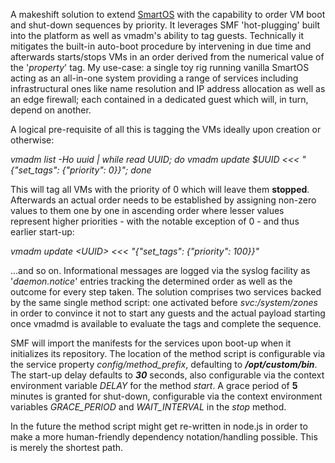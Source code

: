 A makeshift solution to extend <a href="http://www.smartos.org">SmartOS</a> with the capability to order VM boot and shut-down sequences by priority. It leverages SMF 'hot-plugging' built into the platform as well as vmadm's ability to tag guests. Technically it mitigates the built-in auto-boot procedure by intervening in due time and afterwards starts/stops VMs in an order derived from the numerical value of the '<i>property</i>' tag. My use-case: a single toy rig running vanilla SmartOS acting as an all-in-one system providing a range of services including infrastructural ones like name resolution and IP address allocation as well as an edge firewall; each contained in a dedicated guest which will, in turn, depend on another.

A logical pre-requisite of all this is tagging the VMs ideally upon creation or otherwise:

<i>vmadm list -Ho uuid | while read UUID; do vmadm update $UUID \<\<\< "{\"set_tags\": {\"priority\": 0}}"; done</i>

This will tag all VMs with the priority of 0 which will leave them <strong>stopped</strong>. Afterwards an actual order needs to be established by assigning non-zero values to them one by one in ascending order where lesser values represent higher priorities - with the notable exception of 0 - and thus earlier start-up:

<i>vmadm update \<UUID\> \<\<\< "{\"set_tags\": {\"priority\": 100}}"</i>

...and so on. Informational messages are logged via the syslog facility as '<i>daemon.notice</i>' entries tracking the determined order as well as the outcome for every step taken. The solution comprises two services backed by the same single method script: one activated before <i>svc:/system/zones</i> in order to convince it not to start any guests and the actual payload starting once vmadmd is available to evaluate the tags and complete the sequence.

SMF will import the manifests for the services upon boot-up when it initializes its repository. The location of the method script is configurable via the service property <i>config/method_prefix</i>, defaulting to <strong><i>/opt/custom/bin</i></strong>. The start-up delay defaults to <strong><i>30</i></strong> seconds, also configurable via the context environment variable <i>DELAY</i> for the method <i>start</i>. A grace period of <strong>5</strong> minutes is granted for shut-down, configurable via the context environment variables <i>GRACE_PERIOD</i> and <i>WAIT_INTERVAL</i> in the <i>stop</i> method.

In the future the method script might get re-written in node.js in order to make a more human-friendly dependency notation/handling possible. This is merely the shortest path.
